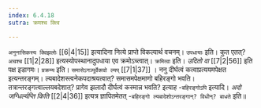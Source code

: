 ```yaml
---
index: 6.4.18
sutra: क्रमश्च क्त्वि

---
```

   `अनुनासिकस्य क्विझलोः`  [[6|4|15]]  इत्यादिना नित्ये प्राप्ते विकल्पार्थ वचनम्। `उपधायाः` इति। कुत एतत्? `अचश्च`  [[1|2|28]]  इत्यस्योपस्थानादुपधाया एव क्रमोऽच्त्वात्। `क्रमित्वा` इति। _उदितो वा_ [[7|2|56]]  इति पक्ष इडागमः। `प्रक्रम्य` इति। `समासेऽनञ्पूर्वेक्त्वो ल्यप्`  [[7|1|37]] । ननु दीर्घत्वं कत्वाप्रत्ययमपेक्षत इत्यन्तरङ्गम्। ल्यबादेशस्त्वनेकपदाश्रयत्वात्? समासमपेक्षमाणो बहिरङ्गो भवति। तत्रान्तरङ्गत्वाल्लयबदेशात्? प्रागेव झलादौ दीर्घत्वं कस्मान्न भवति? इत्याह -`बहिरङ्गोऽपि` इत्यादि। _अदो जग्धिर्ल्यप्ति किति_ [[2|4|36]]  इत्यत्र ज्ञापितमेतत् -`बहिरङ्गो ल्यबादेशोऽन्तरङ्गान्? विधीन्? बाधते` इति॥